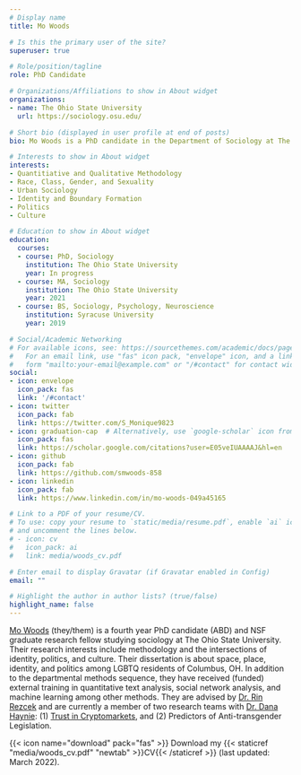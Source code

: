```yaml
---
# Display name
title: Mo Woods

# Is this the primary user of the site?
superuser: true

# Role/position/tagline
role: PhD Candidate

# Organizations/Affiliations to show in About widget
organizations:
- name: The Ohio State University
  url: https://sociology.osu.edu/

# Short bio (displayed in user profile at end of posts)
bio: Mo Woods is a PhD candidate in the Department of Sociology at The Ohio State University. 

# Interests to show in About widget
interests:
- Quantitiative and Qualitative Methodology
- Race, Class, Gender, and Sexuality
- Urban Sociology
- Identity and Boundary Formation
- Politics
- Culture

# Education to show in About widget
education:
  courses:
  - course: PhD, Sociology
    institution: The Ohio State University
    year: In progress
  - course: MA, Sociology
    institution: The Ohio State University
    year: 2021
  - course: BS, Sociology, Psychology, Neuroscience
    institution: Syracuse University
    year: 2019

# Social/Academic Networking
# For available icons, see: https://sourcethemes.com/academic/docs/page-builder/#icons
#   For an email link, use "fas" icon pack, "envelope" icon, and a link in the
#   form "mailto:your-email@example.com" or "/#contact" for contact widget.
social:
- icon: envelope
  icon_pack: fas
  link: '/#contact'
- icon: twitter
  icon_pack: fab
  link: https://twitter.com/S_Monique9823
- icon: graduation-cap  # Alternatively, use `google-scholar` icon from `ai` icon pack
  icon_pack: fas
  link: https://scholar.google.com/citations?user=E05veIUAAAAJ&hl=en
- icon: github
  icon_pack: fab
  link: https://github.com/smwoods-858
- icon: linkedin
  icon_pack: fab
  link: https://www.linkedin.com/in/mo-woods-049a45165

# Link to a PDF of your resume/CV.
# To use: copy your resume to `static/media/resume.pdf`, enable `ai` icons in `params.toml`, 
# and uncomment the lines below.
# - icon: cv
#   icon_pack: ai
#   link: media/woods_cv.pdf

# Enter email to display Gravatar (if Gravatar enabled in Config)
email: ""

# Highlight the author in author lists? (true/false)
highlight_name: false
---
```


[Mo Woods](https://sociology.osu.edu/people/woods.858) (they/them) is a fourth year PhD candidate (ABD) and NSF graduate research fellow studying sociology at The Ohio State University. Their research interests include methodology and the intersections of identity, politics, and culture. Their dissertation is about space, place, identity, and politics among LGBTQ residents of Columbus, OH. In addition to the departmental methods sequence, they have received (funded) external training in quantitative text analysis, social network analysis, and machine learning among other methods. They are advised by [Dr. Rin Rezcek](https://www.rinreczek.com/) and are currently a member of two research teams with [Dr. Dana Haynie](https://sociology.osu.edu/people/haynie.7): (1) [Trust in Cryptomarkets](https://u.osu.edu/cryptomarkets/), and (2) Predictors of Anti-transgender Legislation. 

{{< icon name="download" pack="fas" >}} Download my {{< staticref "media/woods_cv.pdf" "newtab" >}}CV{{< /staticref >}} (last updated: March 2022).
